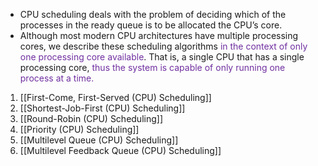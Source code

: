 
- CPU scheduling deals with the problem of deciding which of the processes in the ready queue is to be allocated the CPU’s core.
- Although most modern CPU architectures have multiple processing cores, we describe these scheduling algorithms <span style="color:rgb(112, 48, 160)">in the context of only one processing core available</span>. That is, a single CPU that has a single processing core, <span style="color:rgb(112, 48, 160)">thus the system is capable of only running one process at a time.</span> 

1. [[First-Come, First-Served (CPU) Scheduling]]
2. [[Shortest-Job-First (CPU) Scheduling]]
3. [[Round-Robin (CPU) Scheduling]]
4. [[Priority (CPU) Scheduling]]
5. [[Multilevel Queue (CPU) Scheduling]]
6. [[Multilevel Feedback Queue (CPU) Scheduling]]